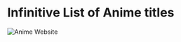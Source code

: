 # Infinitive List of Anime titles

![Anime Website](https://i.ibb.co/mNcDnx9/snapedit-1722177527591.png)

